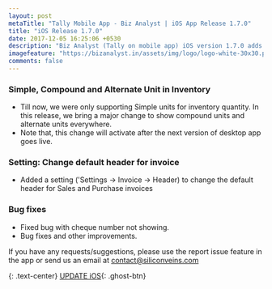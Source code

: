 ```yaml
---
layout: post
metaTitle: "Tally Mobile App - Biz Analyst | iOS App Release 1.7.0"
title: "iOS Release 1.7.0"
date: 2017-12-05 16:25:06 +0530
description: "Biz Analyst (Tally on mobile app) iOS version 1.7.0 adds support for simple, compound and alternate units as supported in Tally ERP 9"
imagefeature: "https://bizanalyst.in/assets/img/logo/logo-white-30x30.png"
comments: false
---
```


### Simple, Compound and Alternate Unit in Inventory
- Till now, we were only supporting Simple units for inventory quantity. In this release, we bring a major change to show compound units and alternate units everywhere. 
- Note that, this change will activate after the next version of desktop app goes live.


### Setting: Change default header for invoice
- Added a setting ('Settings -> Invoice -> Header) to change the default header for Sales and Purchase invoices


### Bug fixes
- Fixed bug with cheque number not showing.
- Bug fixes and other improvements.


If you have any requests/suggestions, please use the report issue feature in the app or send us an email at contact@siliconveins.com


{: .text-center}
[UPDATE iOS](https://itunes.apple.com/us/app/biz-analyst/id1164789740){: .ghost-btn}

